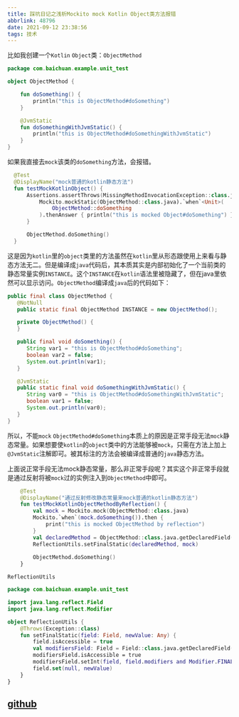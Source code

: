 ```yaml
---
title: 踩坑日记之浅析Mockito mock Kotlin Object类方法报错
abbrlink: 48796
date: 2021-09-12 23:38:56
tags: 技术
---
```

比如我创建一个`Kotlin` `Object`类：`ObjectMethod`

```kotlin
package com.baichuan.example.unit_test

object ObjectMethod {

    fun doSomething() {
        println("this is ObjectMethod#doSomething")
    }

    @JvmStatic
    fun doSomethingWithJvmStatic() {
        println("this is ObjectMethod#doSomethingWithJvmStatic")
    }
}
```

如果我直接去`mock`该类的`doSomething`方法，会报错。

```kotlin
  @Test
  @DisplayName("mock普通的kotlin静态方法")
  fun testMockKotlinObject() {
      Assertions.assertThrows(MissingMethodInvocationException::class.java) {
          Mockito.mockStatic(ObjectMethod::class.java).`when`<Unit>(
              ObjectMethod::doSomething
          ).thenAnswer { println("this is mocked Object#doSomething") }
      }

      ObjectMethod.doSomething()
  }
```

这是因为`kotlin`里的`object`类里的方法虽然在`kotlin`里从形态跟使用上来看与静态方法无二。但是编译成`java`代码后，其本质其实是内部初始化了一个当前类的静态常量实例`INSTANCE`。这个`INSTANCE`在`kotlin`语法里被隐藏了，但在java里依然可以显示访问。`ObjectMethod`编译成`java`后的代码如下：

```java
public final class ObjectMethod {
   @NotNull
   public static final ObjectMethod INSTANCE = new ObjectMethod();

   private ObjectMethod() {
   }

   public final void doSomething() {
      String var1 = "this is ObjectMethod#doSomething";
      boolean var2 = false;
      System.out.println(var1);
   }

   @JvmStatic
   public static final void doSomethingWithJvmStatic() {
      String var0 = "this is ObjectMethod#doSomethingWithJvmStatic";
      boolean var1 = false;
      System.out.println(var0);
   }
}
```

所以，不能`mock` `ObjectMethod#doSomething`本质上的原因是正常手段无法`mock`静态常量。如果想要使`kotlin`的`object`类中的方法能够被`mock`，只需在方法上加上`@JvmStatic`注解即可。被其标注的方法会被编译成普通的`java`静态方法。

上面说正常手段无法mock静态常量，那么非正常手段呢？其实这个非正常手段就是通过反射将被`mock`过的实例注入到`ObjectMethod`中即可。

```kotlin
	@Test
	@DisplayName("通过反射修改静态常量来mock普通的kotlin静态方法")
	fun testMockKotlinObjectMethodByReflection() {
	    val mock = Mockito.mock(ObjectMethod::class.java)
	    Mockito.`when`(mock.doSomething()).then {
	        print("this is mocked ObjectMethod by reflection")
	    }
	    val declaredMethod = ObjectMethod::class.java.getDeclaredField("INSTANCE")
	    ReflectionUtils.setFinalStatic(declaredMethod, mock)
	
	    ObjectMethod.doSomething()
	}
```

`ReflectionUtils`

```kotlin
package com.baichuan.example.unit_test

import java.lang.reflect.Field
import java.lang.reflect.Modifier

object ReflectionUtils {
    @Throws(Exception::class)
    fun setFinalStatic(field: Field, newValue: Any) {
        field.isAccessible = true
        val modifiersField: Field = Field::class.java.getDeclaredField("modifiers")
        modifiersField.isAccessible = true
        modifiersField.setInt(field, field.modifiers and Modifier.FINAL.inv())
        field.set(null, newValue)
    }
}
```
## [github](https://github.com/scientificCommunity/blog-sample/tree/main/unit-test-sample)

